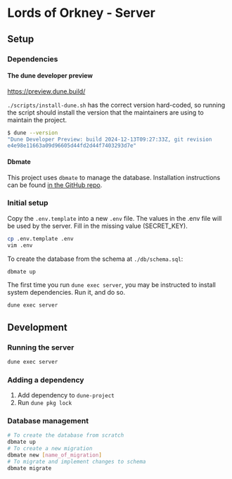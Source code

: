 # Lords of Orkney - Server

## Setup

### Dependencies

#### The dune developer preview

<https://preview.dune.build/>

`./scripts/install-dune.sh` has the correct version hard-coded, so running the
script should install the version that the maintainers are using to maintain
the project.

```bash
$ dune --version
"Dune Developer Preview: build 2024-12-13T09:27:33Z, git revision
e4e98e11663a09d96605d44fd2d44f7403293d7e"
```

#### Dbmate

This project uses `dbmate` to manage the database. Installation instructions
can be found [in the GitHub repo](https://github.com/amacneil/dbmate).

### Initial setup

Copy the `.env.template` into a new `.env` file. The values in the .env file
will be used by the server. Fill in the missing value (SECRET_KEY).

```bash
cp .env.template .env
vim .env
```

To create the database from the schema at `./db/schema.sql`:

```bash
dbmate up
```

The first time you run `dune exec server`, you may be instructed to install
system dependencies. Run it, and do so.

```bash
dune exec server
```

## Development

### Running the server

```bash
dune exec server
```

### Adding a dependency

1. Add dependency to `dune-project`
2. Run `dune pkg lock`

### Database management

```bash
# To create the database from scratch
dbmate up
# To create a new migration
dbmate new [name_of_migration]
# To migrate and implement changes to schema
dbmate migrate
```

